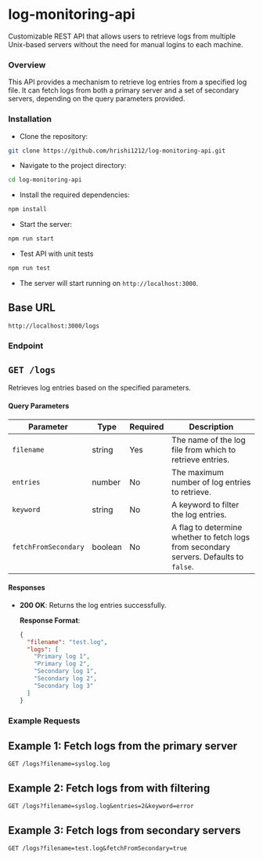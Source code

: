 # log-monitoring-api

Customizable REST API that allows users to retrieve logs from multiple Unix-based servers without the need for manual logins to each machine.

### Overview

This API provides a mechanism to retrieve log entries from a specified log file. It can fetch logs from both a primary server and a set of secondary servers, depending on the query parameters provided.

### Installation

- Clone the repository:

```bash
git clone https://github.com/hrishi1212/log-monitoring-api.git
```

- Navigate to the project directory:

```bash
cd log-monitoring-api
```

- Install the required dependencies:

```bash
npm install
```

- Start the server:

```bash
npm run start
```

- Test API with unit tests

```bash
npm run test
```

- The server will start running on `http://localhost:3000`.

## Base URL

`http://localhost:3000/logs`

### Endpoint

## `GET /logs`

Retrieves log entries based on the specified parameters.

#### Query Parameters

| Parameter            | Type    | Required | Description                                                                            |
| -------------------- | ------- | -------- | -------------------------------------------------------------------------------------- |
| `filename`           | string  | Yes      | The name of the log file from which to retrieve entries.                               |
| `entries`            | number  | No       | The maximum number of log entries to retrieve.                                         |
| `keyword`            | string  | No       | A keyword to filter the log entries.                                                   |
| `fetchFromSecondary` | boolean | No       | A flag to determine whether to fetch logs from secondary servers. Defaults to `false`. |

#### Responses

- **200 OK**: Returns the log entries successfully.

  **Response Format**:

  ```json
  {
    "filename": "test.log",
    "logs": [
      "Primary log 1",
      "Primary log 2",
      "Secondary log 1",
      "Secondary log 2",
      "Secondary log 3"
    ]
  }
  ```

### Example Requests

## Example 1: Fetch logs from the primary server

`GET /logs?filename=syslog.log`

## Example 2: Fetch logs from with filtering

`GET /logs?filename=syslog.log&entries=2&keyword=error`

## Example 3: Fetch logs from secondary servers

`GET /logs?filename=test.log&fetchFromSecondary=true`

